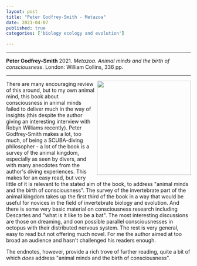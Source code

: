 ```yaml
---
layout: post
title: "Peter Godfrey-Smith - Metazoa"
date: 2021-04-07
published: true
categories: ['biology ecology and evolution']

---
```



***
<b>Peter Godfrey-Smith</b> 2021. _Metazoa. Animal minds and the birth of consciousness_.  London: William Collins, 336 pp.

***
<img width="256" align="right" src="https://cdn.shopify.com/s/files/1/0288/2289/6718/products/x500_6a8e898c-5e39-478c-8b84-f97649e77876.jpg?v=1617027766" alt="">  

There are many encouraging review of this around, but to my own animal mind, this book about consciousness in animal minds failed to deliver much in the way of insights (this despite the author giving an interesting interview with Robyn Williams recently).  Peter Godfrey-Smith makes a lot, too much, of being a SCUBA-diving philosopher - a lot of the book is a survey of the animal kingdom, especially as seen by divers, and with many anecdotes from the author's diving experiences.  This makes for an easy read, but very little of it is relevant to the stated aim of the book, to address  "animal minds and the birth of consciousness". The survey of the invertebrate part of the animal kingdom takes up the first third of the book in a way that would be useful for novices in the field of invertebrate biology and evolution.  And there is some very basic material on consciousness research including Descartes and "what is it like to be a bat".  The most interesting discussions are those on dreaming, and oon possible parallel consciousnesses in octopus with their distributed nervous system.  The rest is very general, easy to read but not offering much novel.  For me the author aimed at too broad an audience and hasn't challenged his readers enough.

The endnotes, however, provide a rich trove of further reading, quite a bit of which _does_ address "animal minds and the birth of consciousness". 
